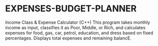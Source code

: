 # EXPENSES-BUDGET-PLANNER
Income Class &amp; Expense Calculator (C++) This program takes monthly income as input, classifies it as Poor, Middle, or Rich, and calculates expenses for food, gas, car, petrol, education, and dress based on fixed percentages. Displays total expenses and remaining balancE.
